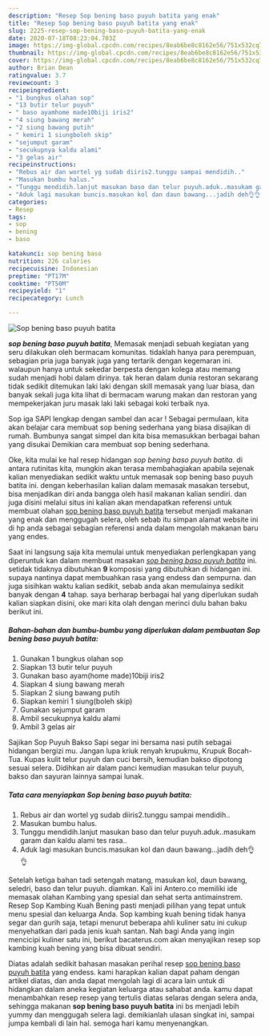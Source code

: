 ```yaml
---
description: "Resep Sop bening baso puyuh batita yang enak"
title: "Resep Sop bening baso puyuh batita yang enak"
slug: 2225-resep-sop-bening-baso-puyuh-batita-yang-enak
date: 2020-07-18T08:23:04.703Z
image: https://img-global.cpcdn.com/recipes/8eab6be8c8162e56/751x532cq70/sop-bening-baso-puyuh-batita-foto-resep-utama.jpg
thumbnail: https://img-global.cpcdn.com/recipes/8eab6be8c8162e56/751x532cq70/sop-bening-baso-puyuh-batita-foto-resep-utama.jpg
cover: https://img-global.cpcdn.com/recipes/8eab6be8c8162e56/751x532cq70/sop-bening-baso-puyuh-batita-foto-resep-utama.jpg
author: Brian Dean
ratingvalue: 3.7
reviewcount: 3
recipeingredient:
- "1 bungkus olahan sop"
- "13 butir telur puyuh"
- " baso ayamhome made10biji iris2"
- "4 siung bawang merah"
- "2 siung bawang putih"
- " kemiri 1 siungboleh skip"
- "sejumput garam"
- "secukupnya kaldu alami"
- "3 gelas air"
recipeinstructions:
- "Rebus air dan wortel yg sudab diiris2.tunggu sampai mendidih.."
- "Masukan bumbu halus."
- "Tunggu mendidih.lanjut masukan baso dan telur puyuh.aduk..masukam garam dan kaldu alami tes rasa.."
- "Aduk lagi masukan buncis.masukan kol dan daun bawang...jadih deh👌👌"
categories:
- Resep
tags:
- sop
- bening
- baso

katakunci: sop bening baso 
nutrition: 226 calories
recipecuisine: Indonesian
preptime: "PT17M"
cooktime: "PT50M"
recipeyield: "1"
recipecategory: Lunch

---
```



![Sop bening baso puyuh batita](https://img-global.cpcdn.com/recipes/8eab6be8c8162e56/751x532cq70/sop-bening-baso-puyuh-batita-foto-resep-utama.jpg)

<b><i>sop bening baso puyuh batita</i></b>, Memasak menjadi sebuah kegiatan yang seru dilakukan oleh bermacam komunitas. tidaklah hanya para perempuan, sebagian pria juga banyak juga yang tertarik dengan kegemaran ini. walaupun hanya untuk sekedar berpesta dengan kolega atau memang sudah menjadi hobi dalam dirinya. tak heran dalam dunia restoran sekarang tidak sedikit ditemukan laki laki dengan skill memasak yang luar biasa, dan banyak sekali juga kita lihat di bermacam warung makan dan restoran yang mempekerjakan juru masak laki laki sebagai koki terbaik nya.

Sop iga SAPI lengkap dengan sambel dan acar ! Sebagai permulaan, kita akan belajar cara membuat sop bening sederhana yang biasa disajikan di rumah. Bumbunya sangat simpel dan kita bisa memasukkan berbagai bahan yang disukai Demikian cara membuat sop bening sederhana.

Oke, kita mulai ke hal resep hidangan <i>sop bening baso puyuh batita</i>. di antara rutinitas kita, mungkin akan terasa membahagiakan apabila sejenak kalian menyediakan sedikit waktu untuk memasak sop bening baso puyuh batita ini. dengan keberhasilan kalian dalam memasak masakan tersebut, bisa menjadikan diri anda bangga oleh hasil makanan kalian sendiri. dan juga disini melalui situs ini kalian akan mendapatkan referensi untuk membuat olahan <u>sop bening baso puyuh batita</u> tersebut menjadi makanan yang enak dan menggugah selera, oleh sebab itu simpan alamat website ini di hp anda sebagai sebagian referensi anda dalam mengolah makanan baru yang endes.


Saat ini langsung saja kita memulai untuk menyediakan perlengkapan yang diperuntuk kan dalam membuat masakan <u><i>sop bening baso puyuh batita</i></u> ini. setidak tidaknya dibutuhkan <b>9</b> komposisi yang dibutuhkan di hidangan ini. supaya nantinya dapat membuahkan rasa yang endess dan sempurna. dan juga sisihkan waktu kalian sedikit, sebab anda akan memulainya sedikit banyak dengan <b>4</b> tahap. saya berharap berbagai hal yang diperlukan sudah kalian siapkan disini, oke mari kita olah dengan merinci dulu bahan baku berikut ini.

<!--inarticleads1-->

##### Bahan-bahan dan bumbu-bumbu yang diperlukan dalam pembuatan Sop bening baso puyuh batita:

1. Gunakan 1 bungkus olahan sop
1. Siapkan 13 butir telur puyuh
1. Gunakan  baso ayam(home made)10biji iris2
1. Siapkan 4 siung bawang merah
1. Siapkan 2 siung bawang putih
1. Siapkan  kemiri 1 siung(boleh skip)
1. Gunakan sejumput garam
1. Ambil secukupnya kaldu alami
1. Ambil 3 gelas air


Sajikan Sop Puyuh Bakso Sapi segar ini bersama nasi putih sebagai hidangan bergizi mu. Jangan lupa kriuk renyah krupukmu, Krupuk Bocah-Tua. Kupas kulit telur puyuh dan cuci bersih, kemudian bakso dipotong sesuai selera. Didihkan air dalam panci kemudian masukan telur puyuh, bakso dan sayuran lainnya sampai lunak. 

<!--inarticleads2-->

##### Tata cara menyiapkan Sop bening baso puyuh batita:

1. Rebus air dan wortel yg sudab diiris2.tunggu sampai mendidih..
1. Masukan bumbu halus.
1. Tunggu mendidih.lanjut masukan baso dan telur puyuh.aduk..masukam garam dan kaldu alami tes rasa..
1. Aduk lagi masukan buncis.masukan kol dan daun bawang...jadih deh👌👌


Setelah ketiga bahan tadi setengah matang, masukan kol, daun bawang, seledri, baso dan telur puyuh. diamkan. Kali ini Antero.co memiliki ide memasak olahan Kambing yang spesial dan sehat serta antimainstrem. Resep Sop Kambing Kuah Bening pasti menjadi pilihan yang tepat untuk menu spesial dan keluarga Anda. Sop kambing kuah bening tidak hanya segar dan gurih saja, tetapi menurut beberapa ahli kuliner satu ini cukup menyehatkan dari pada jenis kuah santan. Nah bagi Anda yang ingin mencicipi kuliner satu ini, berikut bacaterus.com akan menyajikan resep sop kambing kuah bening yang bisa dibuat sendiri. 

Diatas adalah sedikit bahasan masakan perihal resep <u>sop bening baso puyuh batita</u> yang endess. kami harapkan kalian dapat paham dengan artikel diatas, dan anda dapat mengolah lagi di acara lain untuk di hidangkan dalam aneka kegiatan keluarga atau sahabat anda. kamu dapat menambahkan resep resep yang tertulis diatas selaras dengan selera anda, sehingga makanan <b>sop bening baso puyuh batita</b> ini bs menjadi lebih yummy dan menggugah selera lagi. demikianlah ulasan singkat ini, sampai jumpa kembali di lain hal. semoga hari kamu menyenangkan.
